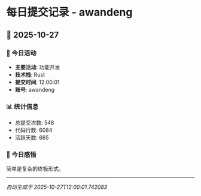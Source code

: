 # 每日提交记录 - awandeng

## 📅 2025-10-27

### 🎯 今日活动
- **主要活动**: 功能开发
- **技术栈**: Rust
- **提交时间**: 12:00:01
- **账号**: awandeng

### 📊 统计信息
- 总提交次数: 548
- 代码行数: 6084
- 活跃天数: 665

### 💭 今日感悟
简单是复杂的终极形式。

---
*自动生成于 2025-10-27T12:00:01.742083*
